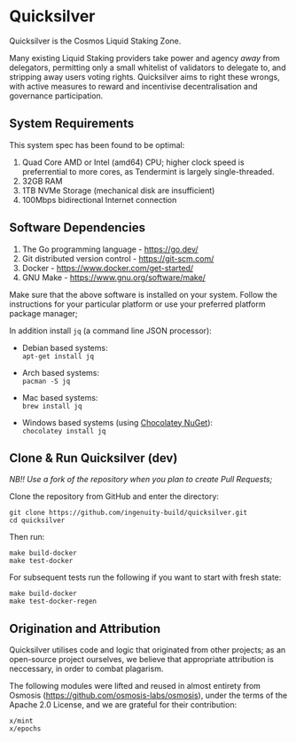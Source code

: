 # Quicksilver

Quicksilver is the Cosmos Liquid Staking Zone.

Many existing Liquid Staking providers take power and agency _away_ from delegators, permitting only a small whitelist
of validators to delegate to, and stripping away users voting rights. Quicksilver aims to right these wrongs, with
active measures to reward and incentivise decentralisation and governance participation.

## System Requirements
This system spec has been found to be optimal:

1. Quad Core AMD or Intel (amd64) CPU; higher clock speed is preferrential to more cores, as Tendermint is largely single-threaded.
2. 32GB RAM 
3. 1TB NVMe Storage (mechanical disk are insufficient)
4. 100Mbps bidirectional Internet connection

## Software Dependencies
1. The Go programming language - https://go.dev/
2. Git distributed version control - https://git-scm.com/
3. Docker - https://www.docker.com/get-started/
4. GNU Make - https://www.gnu.org/software/make/

Make sure that the above software is installed on your system. Follow the instructions for your particular platform or use your preferred platform package manager;

In addition install `jq` (a command line JSON processor):

 - Debian based systems:  
`apt-get install jq`

 - Arch based systems:  
`pacman -S jq`

 - Mac based systems:  
`brew install jq`

 - Windows based systems (using [Chocolatey NuGet](https://chocolatey.org/)):  
`chocolatey install jq`

## Clone & Run Quicksilver (dev)

_NB!! Use a fork of the repository when you plan to create Pull Requests;_

Clone the repository from GitHub and enter the directory:

    git clone https://github.com/ingenuity-build/quicksilver.git
    cd quicksilver

Then run:

    make build-docker
    make test-docker

For subsequent tests run the following if you want to start with fresh state:

    make build-docker
    make test-docker-regen


## Origination and Attribution

Quicksilver utilises code and logic that originated from other projects; as an open-source project ourselves, 
we believe that appropriate attribution is neccessary, in order to combat plagarism.

The following modules were lifted and reused in almost entirety from Osmosis (https://github.com/osmosis-labs/osmosis), 
under the terms of the Apache 2.0 License, and we are grateful for their contribution:

```
x/mint
x/epochs
```



